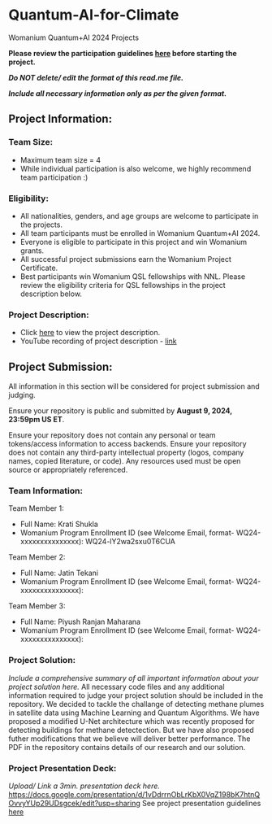 # Quantum-AI-for-Climate
Womanium Quantum+AI 2024 Projects

**Please review the participation guidelines [here](https://github.com/womanium-quantum/Quantum-AI-2024) before starting the project.**

_**Do NOT delete/ edit the format of this read.me file.**_

_**Include all necessary information only as per the given format.**_

## Project Information:

### Team Size:
  - Maximum team size = 4
  - While individual participation is also welcome, we highly recommend team participation :)

### Eligibility:
  - All nationalities, genders, and age groups are welcome to participate in the projects.
  - All team participants must be enrolled in Womanium Quantum+AI 2024.
  - Everyone is eligible to participate in this project and win Womanium grants.
  - All successful project submissions earn the Womanium Project Certificate.
  - Best participants win Womanium QSL fellowships with NNL. Please review the eligibility criteria for QSL fellowships in the project description below.

### Project Description:
  - Click [here](https://drive.google.com/file/d/1yoY_venPkNStjcDu0Na0HYhgO6CvVYdM/view?usp=sharing) to view the project description.
  - YouTube recording of project description - [link](https://youtu.be/ka2RgUYo83c?si=MUb_dwTVfP1FV_47)

## Project Submission:
All information in this section will be considered for project submission and judging.

Ensure your repository is public and submitted by **August 9, 2024, 23:59pm US ET**.

Ensure your repository does not contain any personal or team tokens/access information to access backends. Ensure your repository does not contain any third-party intellectual property (logos, company names, copied literature, or code). Any resources used must be open source or appropriately referenced.

### Team Information:
Team Member 1:
 - Full Name: Krati Shukla
 - Womanium Program Enrollment ID (see Welcome Email, format- WQ24-xxxxxxxxxxxxxxx): WQ24-lY2wa2sxu0T6CUA

Team Member 2:
 - Full Name: Jatin Tekani
 - Womanium Program Enrollment ID (see Welcome Email, format- WQ24-xxxxxxxxxxxxxxx):


Team Member 3:
 - Full Name: Piyush Ranjan Maharana
 - Womanium Program Enrollment ID (see Welcome Email, format- WQ24-xxxxxxxxxxxxxxx):



### Project Solution:
_Include a comprehensive summary of all important information about your project solution here._
All necessary code files and any additional information required to judge your project solution should be included in the repository. 
We decided to tackle the challange of detecting methane plumes in satellite data using Machine Learning and Quantum Algorithms.
We have proposed a modified U-Net architecture which was recently proposed for detecting buildings for methane detectection. But we have also proposed futher modifications that we believe will deliver better performance.
The PDF in the repository contains details of our research and our solution.

### Project Presentation Deck:
_Upload/ Link a 3min. presentation deck here._
https://docs.google.com/presentation/d/1vDdrrnObLrKbX0VqZ198bK7htnQOvvyYUp29UDsgcek/edit?usp=sharing
See project presentation guidelines [here](https://docs.google.com/document/d/13nWF8AxFAfFYTWEYPT3BpPdYkqtxxSAjmuXj_zcMh-E/edit?usp=sharing)

